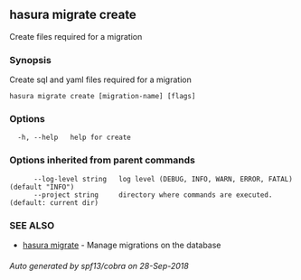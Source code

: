 ## hasura migrate create

Create files required for a migration

### Synopsis

Create sql and yaml files required for a migration

```
hasura migrate create [migration-name] [flags]
```

### Options

```
  -h, --help   help for create
```

### Options inherited from parent commands

```
      --log-level string   log level (DEBUG, INFO, WARN, ERROR, FATAL) (default "INFO")
      --project string     directory where commands are executed. (default: current dir)
```

### SEE ALSO

* [hasura migrate](hasura_migrate.md)	 - Manage migrations on the database

###### Auto generated by spf13/cobra on 28-Sep-2018
